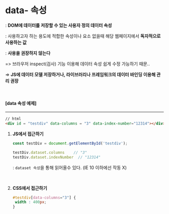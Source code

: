 # data- 속성

: **DOM에 데이터를 저장할 수 있는 사용자 정의 데이터 속성**

: 사용하고자 하는 용도에 적합한 속성이나 요소 없을때 해당 웹페이지에서 **독자적으로 사용하는 값**

: **사용을 권장하지 않는다** 

=> 브라우저 inspect(검사) 기능 이용해 데이터 속성 쉽게 수정 가능하기 때문..

=> **JS에 데이터 모델 저장하거나, 라이브러리나 프레임워크의 데이터 바인딩 이용해 관리 권장**

<br>

#### [data 속성 예제]

---

```html
// html
<div id = "testdiv" data-columns = "3" data-index-number="12314"></div>
```

1. **JS에서 접근하기**

   ```js
   const testDiv = document.getElementById('testdiv');
   
   testDiv.dataset.columns    // "3"
   testDiv.dataset.indexNumber  // "12314"
   ```

   : `dataset 속성`을 통해 읽어올수 있다. (IE 10 이하에선 작동 X)

   <br>

2. **CSS에서 접근하기**

   ```css
   #testdiv[data-columns="3"] {
   	width : 400px;
   }
   ```

   